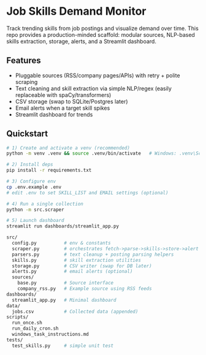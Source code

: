# Job Skills Demand Monitor

Track trending skills from job postings and visualize demand over time.
This repo provides a production-minded scaffold: modular sources, NLP-based skills extraction, storage, alerts, and a Streamlit dashboard.

## Features
- Pluggable sources (RSS/company pages/APIs) with retry + polite scraping
- Text cleaning and skill extraction via simple NLP/regex (easily replaceable with spaCy/transformers)
- CSV storage (swap to SQLite/Postgres later)
- Email alerts when a target skill spikes
- Streamlit dashboard for trends

## Quickstart
```bash
# 1) Create and activate a venv (recommended)
python -m venv .venv && source .venv/bin/activate   # Windows: .venv\Scripts\activate

# 2) Install deps
pip install -r requirements.txt

# 3) Configure env
cp .env.example .env
# edit .env to set SKILL_LIST and EMAIL settings (optional)

# 4) Run a single collection
python -m src.scraper

# 5) Launch dashboard
streamlit run dashboards/streamlit_app.py

src/
  config.py          # env & constants
  scraper.py         # orchestrates fetch->parse->skills->store->alert
  parsers.py         # text cleanup + posting parsing helpers
  skills.py          # skill extraction utilities
  storage.py         # CSV writer (swap for DB later)
  alerts.py          # email alerts (optional)
  sources/
    base.py          # Source interface
    company_rss.py   # Example source using RSS feeds
dashboards/
  streamlit_app.py   # Minimal dashboard
data/
  jobs.csv           # Collected data (appended)
scripts/
  run_once.sh
  run_daily_cron.sh
  windows_task_instructions.md
tests/
  test_skills.py     # simple unit test
